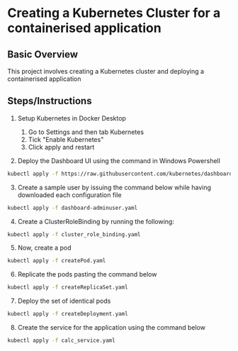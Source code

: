 # Creating a Kubernetes Cluster for a containerised application

## Basic Overview

This project involves creating a Kubernetes cluster and deploying a containerised application

## Steps/Instructions

1. Setup Kubernetes in Docker Desktop

   1. Go to Settings and then tab Kubernetes
   2. Tick "Enable Kubernetes"
   3. Click apply and restart

2. Deploy the Dashboard UI using the command in Windows Powershell

```bash
kubectl apply -f https://raw.githubusercontent.com/kubernetes/dashboard/v2.7.0/aio/deploy/recommended.yaml
```

3. Create a sample user by issuing the command below while having downloaded each configuration file

```bash
kubectl apply -f dashboard-adminuser.yaml
```

4. Create a ClusterRoleBinding by running the following:

```bash
kubectl apply -f cluster_role_binding.yaml
```

5. Now, create a pod

```bash
kubectl apply -f createPod.yaml
```

6. Replicate the pods pasting the command below

```bash
kubectl apply -f createReplicaSet.yaml
```

7. Deploy the set of identical pods

```bash
kubectl apply -f createDeployment.yaml
```

8. Create the service for the application using the command below

```bash
kubectl apply -f calc_service.yaml
```
